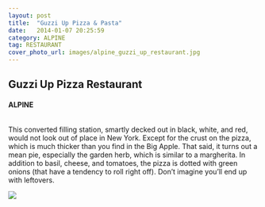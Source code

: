 ```yaml
---
layout: post
title:  "Guzzi Up Pizza & Pasta"
date:   2014-01-07 20:25:59
category: ALPINE
tag: RESTAURANT
cover_photo_url: images/alpine_guzzi_up_restaurant.jpg
---
```


<div class="section-title">
	<h2>Guzzi Up Pizza Restaurant</h2>
  	<h4>ALPINE</h4>
  	<div class="divider-border"></div>
</div> 
<div class="column small-6">
	 <p>This converted filling station, smartly decked out in black, white, and red, would not look out of place in New York. Except for the crust on the pizza, which is much thicker than you find in the Big Apple. That said, it turns out a mean pie, especially the garden herb, which is similar to a margherita. In addition to basil, cheese, and tomatoes, the pizza is dotted with green onions (that have a tendency to roll right off). Don’t imagine you’ll end up with leftovers.
	 </p>
<div class="column small-6">
    <img src="{{ "/images/alpine_guzzi_up_restaurant.jpg" | prepend: site.baseurl }}">
</div>   

